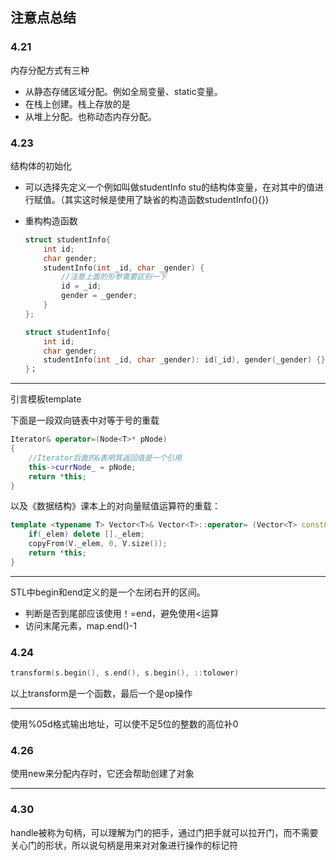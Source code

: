 ## 注意点总结

### 4.21

内存分配方式有三种

- 从静态存储区域分配。例如全局变量、static变量。
- 在栈上创建。栈上存放的是
- 从堆上分配。也称动态内存分配。

### 4.23

结构体的初始化

- 可以选择先定义一个例如叫做studentInfo stu的结构体变量，在对其中的值进行赋值。（其实这时候是使用了缺省的构造函数studentInfo(){})

- 重构构造函数

  ```cpp
  struct studentInfo{
      int id;
      char gender;
      studentInfo(int _id, char _gender) {
          //注意上面的形参需要区别一下
          id = _id;
          gender = _gender;
      }
  };
  ```

  ```c++
  struct studentInfo{
      int id;
      char gender;
      studentInfo(int _id, char _gender): id(_id), gender(_gender) {}
  }；
  ```


---

引言模板template

下面是一段双向链表中对等于号的重载

```cpp
Iterator& operator=(Node<T>* pNode)
{
    //Iterator后面的&表明其返回值是一个引用
    this->currNode_ = pNode;
    return *this;
}
```

以及《数据结构》课本上的对向量赋值运算符的重载：

```cpp
template <typename T> Vector<T>& Vector<T>::operator= (Vector<T> const& V) {
    if(_elem) delete []._elem;
    copyFrom(V._elem, 0, V.size());
    return *this;
}
```

---

STL中begin和end定义的是一个左闭右开的区间。

- 判断是否到尾部应该使用！=end，避免使用<运算
- 访问末尾元素，map.end()-1

### 4.24

```c++
transform(s.begin(), s.end(), s.begin(), ::tolower)
```

以上transform是一个函数，最后一个是op操作

---

使用%05d格式输出地址，可以使不足5位的整数的高位补0

### 4.26

使用new来分配内存时，它还会帮助创建了对象

---

### 4.30

handle被称为句柄，可以理解为门的把手，通过门把手就可以拉开门，而不需要关心门的形状，所以说句柄是用来对对象进行操作的标记符
